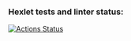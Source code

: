 ### Hexlet tests and linter status:
[![Actions Status](https://github.com/NikitaSin30/docker-project-74/actions/workflows/hexlet-check.yml/badge.svg)](https://github.com/NikitaSin30/docker-project-74/actions)